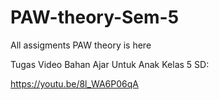 # PAW-theory-Sem-5
All assigments PAW theory is here

Tugas Video Bahan Ajar Untuk Anak Kelas 5 SD:

https://youtu.be/8l_WA6P06qA
